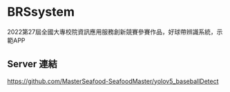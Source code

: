 # BRSsystem
2022第27屆全國大專校院資訊應用服務創新競賽參賽作品，好球帶辨識系統，示範APP

## Server 連結
https://github.com/MasterSeafood-SeafoodMaster/yolov5_baseballDetect


